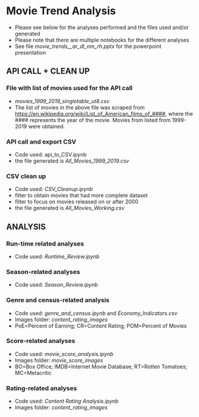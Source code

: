 # Movie Trend Analysis

* Please see below for the analyses performed and the files used and/or generated
* Please note that there are multiple notebooks for the different analyses
* See file *movie_trends__ar_dl_nm_rh.pptx* for the powerpoint presentation

## **API CALL + CLEAN UP**
### File with list of movies used for the API call
* *movies_1999_2019_singletable_ut8.csv*
* The list of movies in the above file was scraped from https://en.wikipedia.org/wiki/List_of_American_films_of_####, where the #### represents the year of the movie. Movies from listed from 1999-2019 were obtained.

### API call and export CSV
* Code used: api_to_CSV.ipynb
* the file generated is *All_Movies_1999_2019.csv*

### CSV clean up
* Code used: *CSV_Cleanup.ipynb*
* filter to obtain movies that had more complete dataset
* filter to focus on movies released on or after 2000
* the file generated is *All_Movies_Working.csv*


## **ANALYSIS**

### Run-time related analyses
* Code used: *Runtime_Review.ipynb*

### Season-related analyses
* Code used: *Season_Review.ipynb*

### Genre and census-related analysis
* Code used: *genre_and_census.ipynb* and *Economy_Indicators.csv*
* Images folder: *content_rating_images*
* PoE=Percent of Earning; CR=Content Rating; POM=Percent of Movies 

### Score-related analyses
* Code used: *movie_score_analysis.ipynb*
* Images folder: *movie_score_images* 
* BO=Box Office; IMDB=Internet Movie Database; RT=Rotten Tomatoes; MC=Metacritic

### Rating-related analyses
* Code used: *Content Rating Analysis.ipynb*
* Images folder: *content_rating_images*
